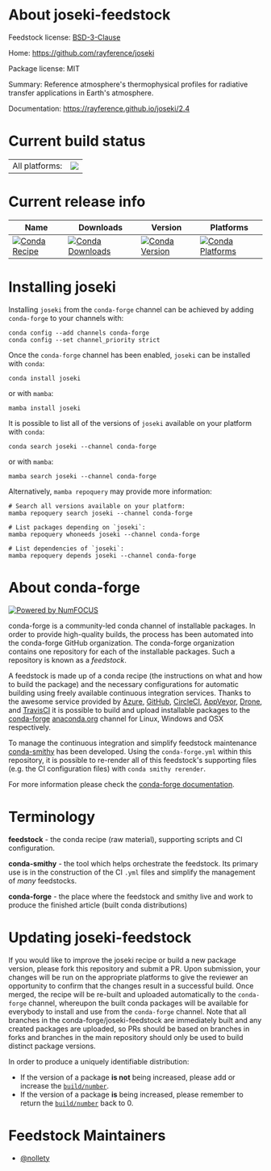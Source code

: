 About joseki-feedstock
======================

Feedstock license: [BSD-3-Clause](https://github.com/conda-forge/joseki-feedstock/blob/main/LICENSE.txt)

Home: https://github.com/rayference/joseki

Package license: MIT

Summary: Reference atmosphere's thermophysical profiles for radiative transfer applications in Earth's atmosphere.

Documentation: https://rayference.github.io/joseki/2.4

Current build status
====================


<table><tr><td>All platforms:</td>
    <td>
      <a href="https://dev.azure.com/conda-forge/feedstock-builds/_build/latest?definitionId=18700&branchName=main">
        <img src="https://dev.azure.com/conda-forge/feedstock-builds/_apis/build/status/joseki-feedstock?branchName=main">
      </a>
    </td>
  </tr>
</table>

Current release info
====================

| Name | Downloads | Version | Platforms |
| --- | --- | --- | --- |
| [![Conda Recipe](https://img.shields.io/badge/recipe-joseki-green.svg)](https://anaconda.org/conda-forge/joseki) | [![Conda Downloads](https://img.shields.io/conda/dn/conda-forge/joseki.svg)](https://anaconda.org/conda-forge/joseki) | [![Conda Version](https://img.shields.io/conda/vn/conda-forge/joseki.svg)](https://anaconda.org/conda-forge/joseki) | [![Conda Platforms](https://img.shields.io/conda/pn/conda-forge/joseki.svg)](https://anaconda.org/conda-forge/joseki) |

Installing joseki
=================

Installing `joseki` from the `conda-forge` channel can be achieved by adding `conda-forge` to your channels with:

```
conda config --add channels conda-forge
conda config --set channel_priority strict
```

Once the `conda-forge` channel has been enabled, `joseki` can be installed with `conda`:

```
conda install joseki
```

or with `mamba`:

```
mamba install joseki
```

It is possible to list all of the versions of `joseki` available on your platform with `conda`:

```
conda search joseki --channel conda-forge
```

or with `mamba`:

```
mamba search joseki --channel conda-forge
```

Alternatively, `mamba repoquery` may provide more information:

```
# Search all versions available on your platform:
mamba repoquery search joseki --channel conda-forge

# List packages depending on `joseki`:
mamba repoquery whoneeds joseki --channel conda-forge

# List dependencies of `joseki`:
mamba repoquery depends joseki --channel conda-forge
```


About conda-forge
=================

[![Powered by
NumFOCUS](https://img.shields.io/badge/powered%20by-NumFOCUS-orange.svg?style=flat&colorA=E1523D&colorB=007D8A)](https://numfocus.org)

conda-forge is a community-led conda channel of installable packages.
In order to provide high-quality builds, the process has been automated into the
conda-forge GitHub organization. The conda-forge organization contains one repository
for each of the installable packages. Such a repository is known as a *feedstock*.

A feedstock is made up of a conda recipe (the instructions on what and how to build
the package) and the necessary configurations for automatic building using freely
available continuous integration services. Thanks to the awesome service provided by
[Azure](https://azure.microsoft.com/en-us/services/devops/), [GitHub](https://github.com/),
[CircleCI](https://circleci.com/), [AppVeyor](https://www.appveyor.com/),
[Drone](https://cloud.drone.io/welcome), and [TravisCI](https://travis-ci.com/)
it is possible to build and upload installable packages to the
[conda-forge](https://anaconda.org/conda-forge) [anaconda.org](https://anaconda.org/)
channel for Linux, Windows and OSX respectively.

To manage the continuous integration and simplify feedstock maintenance
[conda-smithy](https://github.com/conda-forge/conda-smithy) has been developed.
Using the ``conda-forge.yml`` within this repository, it is possible to re-render all of
this feedstock's supporting files (e.g. the CI configuration files) with ``conda smithy rerender``.

For more information please check the [conda-forge documentation](https://conda-forge.org/docs/).

Terminology
===========

**feedstock** - the conda recipe (raw material), supporting scripts and CI configuration.

**conda-smithy** - the tool which helps orchestrate the feedstock.
                   Its primary use is in the construction of the CI ``.yml`` files
                   and simplify the management of *many* feedstocks.

**conda-forge** - the place where the feedstock and smithy live and work to
                  produce the finished article (built conda distributions)


Updating joseki-feedstock
=========================

If you would like to improve the joseki recipe or build a new
package version, please fork this repository and submit a PR. Upon submission,
your changes will be run on the appropriate platforms to give the reviewer an
opportunity to confirm that the changes result in a successful build. Once
merged, the recipe will be re-built and uploaded automatically to the
`conda-forge` channel, whereupon the built conda packages will be available for
everybody to install and use from the `conda-forge` channel.
Note that all branches in the conda-forge/joseki-feedstock are
immediately built and any created packages are uploaded, so PRs should be based
on branches in forks and branches in the main repository should only be used to
build distinct package versions.

In order to produce a uniquely identifiable distribution:
 * If the version of a package **is not** being increased, please add or increase
   the [``build/number``](https://docs.conda.io/projects/conda-build/en/latest/resources/define-metadata.html#build-number-and-string).
 * If the version of a package **is** being increased, please remember to return
   the [``build/number``](https://docs.conda.io/projects/conda-build/en/latest/resources/define-metadata.html#build-number-and-string)
   back to 0.

Feedstock Maintainers
=====================

* [@nollety](https://github.com/nollety/)


